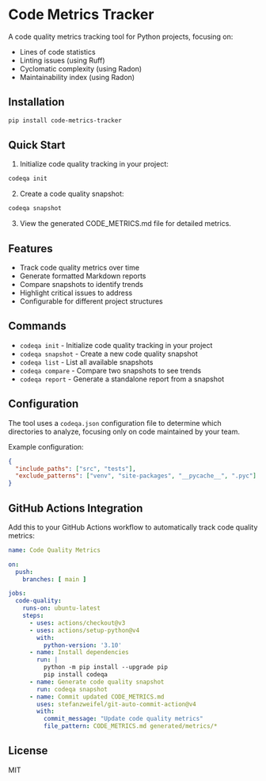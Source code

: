# Code Metrics Tracker

A code quality metrics tracking tool for Python projects, focusing on:

- Lines of code statistics
- Linting issues (using Ruff)
- Cyclomatic complexity (using Radon)
- Maintainability index (using Radon)

## Installation

```bash
pip install code-metrics-tracker
```

## Quick Start

1. Initialize code quality tracking in your project:

```bash
codeqa init
```

2. Create a code quality snapshot:

```bash
codeqa snapshot
```

3. View the generated CODE_METRICS.md file for detailed metrics.

## Features

- Track code quality metrics over time
- Generate formatted Markdown reports
- Compare snapshots to identify trends
- Highlight critical issues to address
- Configurable for different project structures

## Commands

- `codeqa init` - Initialize code quality tracking in your project
- `codeqa snapshot` - Create a new code quality snapshot
- `codeqa list` - List all available snapshots
- `codeqa compare` - Compare two snapshots to see trends
- `codeqa report` - Generate a standalone report from a snapshot

## Configuration

The tool uses a `codeqa.json` configuration file to determine which directories to analyze, focusing only on code maintained by your team.

Example configuration:

```json
{
  "include_paths": ["src", "tests"],
  "exclude_patterns": ["venv", "site-packages", "__pycache__", ".pyc"]
}
```

## GitHub Actions Integration

Add this to your GitHub Actions workflow to automatically track code quality metrics:

```yaml
name: Code Quality Metrics

on:
  push:
    branches: [ main ]

jobs:
  code-quality:
    runs-on: ubuntu-latest
    steps:
      - uses: actions/checkout@v3
      - uses: actions/setup-python@v4
        with:
          python-version: '3.10'
      - name: Install dependencies
        run: |
          python -m pip install --upgrade pip
          pip install codeqa
      - name: Generate code quality snapshot
        run: codeqa snapshot
      - name: Commit updated CODE_METRICS.md
        uses: stefanzweifel/git-auto-commit-action@v4
        with:
          commit_message: "Update code quality metrics"
          file_pattern: CODE_METRICS.md generated/metrics/*
```

## License

MIT